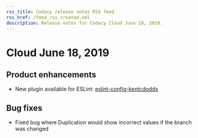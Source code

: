 ```yaml
---
rss_title: Codacy release notes RSS feed
rss_href: /feed_rss_created.xml
description: Release notes for Codacy Cloud June 18, 2019.
---
```


# Cloud June 18, 2019

## Product enhancements

-   New plugin available for ESLint: [<span class="skip-vale">eslint-config-kentcdodds</span>](https://github.com/kentcdodds/eslint-config-kentcdodds)

## Bug fixes

-   Fixed bug where Duplication would show incorrect values if the branch was changed
